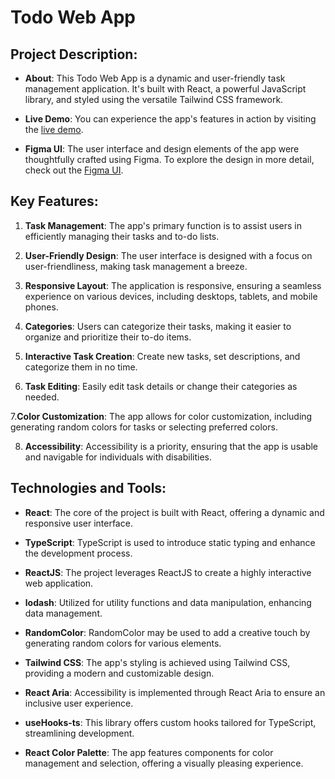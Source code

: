 # Todo Web App

## Project Description:
- **About**: This Todo Web App is a dynamic and user-friendly task management application. It's built with React, a powerful JavaScript library, and styled using the versatile Tailwind CSS framework.

- **Live Demo**: You can experience the app's features in action by visiting the [live demo](https://todo-task-management-e4rr3xq8h-ilz5753.vercel.app/).

- **Figma UI**: The user interface and design elements of the app were thoughtfully crafted using Figma. To explore the design in more detail, check out the [Figma UI](https://www.figma.com/file/mKFSAeSQxTaEhcQwtKCz42/Task-app-web-with-categories-(Community)?type=design&mode=design&t=NxzDwstSvZb8FTBy-1).

## Key Features:

1. **Task Management**: The app's primary function is to assist users in efficiently managing their tasks and to-do lists.

2. **User-Friendly Design**: The user interface is designed with a focus on user-friendliness, making task management a breeze.

3. **Responsive Layout**: The application is responsive, ensuring a seamless experience on various devices, including desktops, tablets, and mobile phones.

4. **Categories**: Users can categorize their tasks, making it easier to organize and prioritize their to-do items.

5. **Interactive Task Creation**: Create new tasks, set descriptions, and categorize them in no time.

6. **Task Editing**: Easily edit task details or change their categories as needed.

7.**Color Customization**: The app allows for color customization, including generating random colors for tasks or selecting preferred colors.

8. **Accessibility**: Accessibility is a priority, ensuring that the app is usable and navigable for individuals with disabilities.

## Technologies and Tools:

- **React**: The core of the project is built with React, offering a dynamic and responsive user interface.

- **TypeScript**: TypeScript is used to introduce static typing and enhance the development process.

- **ReactJS**: The project leverages ReactJS to create a highly interactive web application.

- **lodash**: Utilized for utility functions and data manipulation, enhancing data management.

- **RandomColor**: RandomColor may be used to add a creative touch by generating random colors for various elements.

- **Tailwind CSS**: The app's styling is achieved using Tailwind CSS, providing a modern and customizable design.

- **React Aria**: Accessibility is implemented through React Aria to ensure an inclusive user experience.

- **useHooks-ts**: This library offers custom hooks tailored for TypeScript, streamlining development.

- **React Color Palette**: The app features components for color management and selection, offering a visually pleasing experience.
